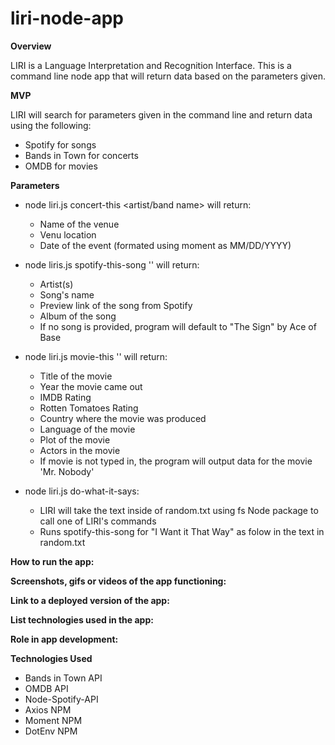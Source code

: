 # liri-node-app

**Overview**

LIRI is a Language Interpretation and Recognition Interface. This is a command line node app that will return data based on the parameters given.

**MVP**

LIRI will search for parameters given in the command line and return data using the following:

* Spotify for songs
* Bands in Town for concerts
* OMDB for movies

**Parameters**
* node liri.js concert-this <artist/band name> will return:
    - Name of the venue
    - Venu location
    - Date of the event (formated using moment as MM/DD/YYYY)

* node liris.js spotify-this-song '<song name>' will return:
    - Artist(s)
    - Song's name
    - Preview link of the song from Spotify
    - Album of the song
    - If no song is provided, program will default to "The Sign" by Ace of Base

* node liri.js movie-this '<movie name>' will return:
    - Title of the movie
    - Year the movie came out
    - IMDB Rating
    - Rotten Tomatoes Rating
    - Country where the movie was produced
    - Language of the movie
    - Plot of the movie
    - Actors in the movie
    - If movie is not typed in, the program will output data for the movie 'Mr. Nobody'

* node liri.js do-what-it-says:
    - LIRI will take the text inside of random.txt using fs Node package to call one of LIRI's commands
    - Runs spotify-this-song for "I Want it That Way" as folow in the text in random.txt

**How to run the app:**


**Screenshots, gifs or videos of the app functioning:**


**Link to a deployed version of the app:**


**List technologies used in the app:**


**Role in app development:**
    
**Technologies Used**

* Bands in Town API
* OMDB API
* Node-Spotify-API
* Axios NPM
* Moment NPM
* DotEnv NPM